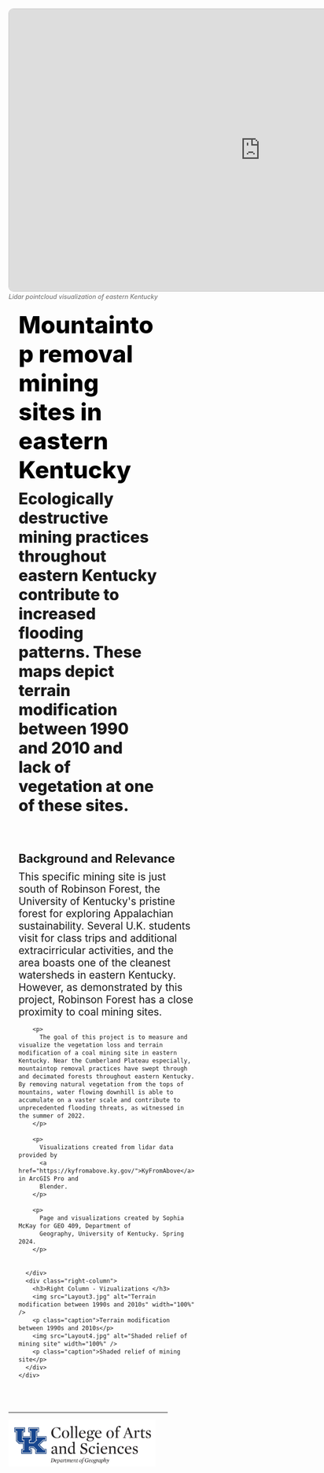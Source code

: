 <!DOCTYPE html>
<html>

<head>
  <meta charset="utf-8" />
  <title>Mountaintop removal mining sites in eastern Kentucky</title>
  <meta name="viewport" content="initial-scale=1,maximum-scale=1,user-scalable=no" />
  <link rel="preconnect" href="https://fonts.googleapis.com" />
  <link rel="preconnect" href="https://fonts.gstatic.com" crossorigin />
  <link href="https://fonts.googleapis.com/css2?family=Open+Sans:wght@400;800&display=swap" rel="stylesheet" />
  <style>
    /* Set margin/padding to fit border in box model */
    * {
      box-sizing: border-box;
      margin: 0;
      padding: 0;
    }

    /* Define styles on body (and all descendants) */
    body {
      margin: 0;
      padding: 0;
      font-family: "Open Sans", sans-serif;
      font-weight: 400;
      color: rgb(32, 32, 32);
      background-color: rgb(236, 232, 228);
    }

    /* Define styles for the headings */
    h1 {
      font-size: 3rem;
      font-weight: 800;
      margin: 10px 0;
      padding: 0;
      color: rgb(0, 0, 0);
    }

    h2 {
      font-size: 2rem;
      font-weight: 800;
      margin: 0;
      padding: 0;
    }


    h3 {
      font-size: 1.5rem;
      font-weight: bold;
      margin-bottom: 10px;
    }

    /* Define styles for the paragraph */
    p {
      font-size: 1.3rem;
      font-weight: 400;
      margin: 0 0 10px 0;
      padding: 0;
    }

    a:link,
    a:visited {
      color: rgb(12, 73, 34);
    }

    a:hover {
      color: rgb(86, 86, 86);
      text-decoration: none;
    }

    section {
      width: 80%;
      margin: 0 auto;
    }

    footer {
      width: 80%;
      margin: 0 auto;
      color: rgb(100, 100, 100);
    }

    iframe {
      border: 1px solid rgb(200, 200, 200);
      border-radius: 10px;
      margin-top: 20px;
    }

    .caption {
      font-size: 0.8rem;
      font-weight: 400;
      font-style: italic;
      margin: 0;
      padding: 0;
      color: rgb(100, 100, 100);
    }

    .title {
      text-align: left;
      margin: 20px;
    }

    /* Set up a container for the two columns */
    .container {
      display: flex;
      flex-wrap: wrap;
      justify-content: space-between;
    }

    /* Define styles for the left column */
    .left-column {
      flex-basis: 40%;
      padding: 20px;
      margin-bottom: 20px;
    }

    /* Define styles for the right column */
    .right-column {
      flex-basis: 55%;
      background-color: rgba(255, 255, 255, 0.35);
      border-radius: 10px;
      padding: 20px;
      margin-bottom: 20px;
    }

    /* Round image corners for images inside the right-column */
    .right-column img {
      border-radius: 10px;
    }

    /* Media query for small screens */
    /* For screens up to 768px, apply these rules. */
    @media (max-width: 768px) {

      /* Change to a single column layout */
      .container {
        flex-direction: column;
      }

      /* Set full width for both columns */
      .left-column,
      .right-column {
        flex-basis: 100%;
      }
    }
  </style>
</head>

<body>
  <section>
    <!-- 💡💡💡 Cesium map: paste embed code below -->
    <iframe title="GEO 409: Final Project" width="1024" height="576" src="https://ion.cesium.com/stories/viewer/?id=362a872e-b9bb-483a-affc-5f3902777ec9" frameborder="0" allow="fullscreen" allowfullscreen="true" mozallowfullscreen="true" webkitallowfullscreen="true"></iframe>
    <!-- 💡💡💡 Cesium map: paste embed code above -->
    <p class="caption">Lidar pointcloud visualization of eastern Kentucky</p>
    <div class="title">
      <h1>Mountaintop removal mining sites in eastern Kentucky</h1>
      <h2>Ecologically destructive mining practices throughout eastern Kentucky contribute to increased flooding patterns. These maps depict terrain modification between 1990 and 2010 and lack of vegetation at one of these sites.</h2>
    </div>
    <div class="container">
      <div class="left-column">
        <h3>Background and Relevance</h3>
        <p>
          This specific mining site is just south of Robinson Forest, the University of Kentucky's pristine forest for exploring Appalachian sustainability. Several U.K. students visit for class trips and additional extracirricular activities, and the area boasts one of the cleanest watersheds in eastern Kentucky. However, as demonstrated by this project, Robinson Forest has a close proximity to coal mining sites. 
        </p>

        <p>
          The goal of this project is to measure and visualize the vegetation loss and terrain modification of a coal mining site in eastern Kentucky. Near the Cumberland Plateau especially, mountaintop removal practices have swept through and decimated forests throughout eastern Kentucky. By removing natural vegetation from the tops of mountains, water flowing downhill is able to accumulate on a vaster scale and contribute to unprecedented flooding threats, as witnessed in the summer of 2022.
        </p>

        <p>
          Visualizations created from lidar data provided by
          <a href="https://kyfromabove.ky.gov/">KyFromAbove</a> in ArcGIS Pro and
          Blender.
        </p>

        <p>
          Page and visualizations created by Sophia McKay for GEO 409, Department of
          Geography, University of Kentucky. Spring 2024.
        </p>


      </div>
      <div class="right-column">
        <h3>Right Column - Vizualizations </h3>
        <img src="Layout3.jpg" alt="Terrain modification between 1990s and 2010s" width="100%" />
        <p class="caption">Terrain modification between 1990s and 2010s</p>
        <img src="Layout4.jpg" alt="Shaded relief of mining site" width="100%" />
        <p class="caption">Shaded relief of mining site</p>
      </div>
    </div>
  </section>
  <footer>
    <hr />
    <img src="logo-color-400px.png" alt="UKy Arts and Sciences  " width="300px">

  </footer>
</body>

</html>

